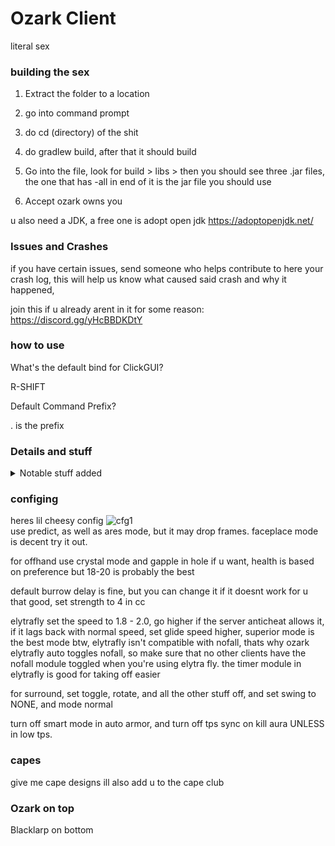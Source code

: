 

# Ozark Client
literal sex

### building the sex 
1. Extract the folder to a location

2. go into command prompt

3. do cd (directory) of the shit

4. do gradlew build, after that it should build

5. Go into the file, look for build > libs > then you should see three .jar files, the one that has -all in end of it
is the jar file you should use

6. Accept ozark owns you

u also need a JDK, a free one is adopt open jdk https://adoptopenjdk.net/

### Issues and Crashes

if you have certain issues, send someone who helps contribute to here your crash log,
this will help us know what caused said crash and why it happened,

join this if u already arent in it for some reason:
https://discord.gg/yHcBBDKDtY

### how to use

What's the default bind for ClickGUI?

R-SHIFT

Default Command Prefix?

. is the prefix

### Details and stuff

<details>
  <summary>Notable stuff added</summary> <br>
  Bed Aura - auto places and breaks beds on people, has break calculations and has modes for 1.13 and 1.12 servers<br>
  Auto Crystal - very good and heavily modified w+2 
  BurrowESP - highlights people who are burrowed
  Elyrafly - salhack but timer on takeoff <br>
  Burrow - xulu but modified a bit to make it better <br>
  Xray - with commands and opacity feature <br>
  PastGUI - another gui originally from past <br>
  Anticrystal - originally from xenon but added minhealth and crystal calculations to make it better, also supports string<br><br>
  some other skidded shit and bug fixes <br>
</details>

### configing

heres lil cheesy config
![cfg1](https://media.discordapp.net/attachments/774445515629920260/797986249112944660/heres_lil_cheesy_config.PNG)  
use predict, as well as ares mode, but it may drop frames. faceplace mode is decent try it out. 

for offhand use crystal mode and gapple in hole if u want, health is based on preference but 18-20 is probably the best

default burrow delay is fine, but you can change it if it doesnt work for u that good, set strength to 4 in cc

elytrafly set the speed to 1.8 - 2.0, go higher if the server anticheat allows it, if it lags back with normal speed, set glide speed higher, superior mode is the best mode btw, elytrafly isn't compatible with nofall, thats why ozark elytrafly auto toggles nofall, so make sure that no other clients have the nofall module toggled when you're using elytra fly. the timer module in elytrafly is good for taking off easier

for surround, set toggle, rotate, and all the other stuff off, and set swing to NONE, and mode normal

turn off smart mode in auto armor, and turn off tps sync on kill aura UNLESS in low tps. 

### capes
give me cape designs ill also add u to the cape club

### Ozark on top
Blacklarp on bottom 
